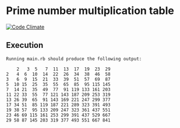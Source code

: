 # Prime number multiplication table

[![Code Climate](https://codeclimate.com/github/dobrinov/prime-number-multiplication-table/badges/gpa.svg)](https://codeclimate.com/github/dobrinov/prime-number-multiplication-table)

## Execution
```
Running main.rb should produce the following output:

    2   3  5   7  11  13  17  19  23  29
2   4  6  10  14  22  26  34  38  46  58
3   6  9  15  21  33  39  51  57  69  87
5  10 15  25  35  55  65  85  95 115 145
7  14 21  35  49  77  91 119 133 161 203
11 22 33  55  77 121 143 187 209 253 319
13 26 39  65  91 143 169 221 247 299 377
17 34 51  85 119 187 221 289 323 391 493
19 38 57  95 133 209 247 323 361 437 551
23 46 69 115 161 253 299 391 437 529 667
29 58 87 145 203 319 377 493 551 667 841
```

